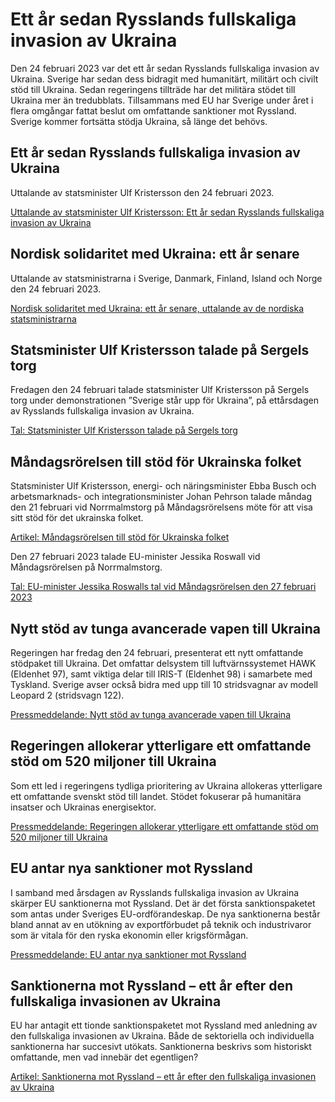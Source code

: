 # Ett år sedan Rysslands fullskaliga invasion av Ukraina

Den 24 februari 2023 var det ett år sedan Rysslands fullskaliga invasion av Ukraina. Sverige har sedan dess bidragit med humanitärt, militärt och civilt stöd till Ukraina. Sedan regeringens tillträde har det militära stödet till Ukraina mer än tredubblats. Tillsammans med EU har Sverige under året i flera omgångar fattat beslut om omfattande sanktioner mot Ryssland. Sverige kommer fortsätta stödja Ukraina, så länge det behövs.


## Ett år sedan Rysslands fullskaliga invasion av Ukraina

Uttalande av statsminister Ulf Kristersson den 24 februari 2023\.

[Uttalande av statsminister Ulf Kristersson: Ett år sedan Rysslands fullskaliga invasion av Ukraina](/uttalanden/2023/02/ett-ar-sedan-rysslands-fullskaliga-invasion-av-ukraina/)

## Nordisk solidaritet med Ukraina: ett år senare

Uttalande av statsministrarna i Sverige, Danmark, Finland, Island och Norge den 24 februari 2023\.

[Nordisk solidaritet med Ukraina: ett år senare, uttalande av de nordiska statsministrarna](/uttalanden/2023/02/nordisk-solidaritet-med-ukraina-ett-ar-senare/)

## Statsminister Ulf Kristersson talade på Sergels torg

Fredagen den 24 februari talade statsminister Ulf Kristersson på Sergels torg under demonstrationen ”Sverige står upp för Ukraina”, på ettårsdagen av Rysslands fullskaliga invasion av Ukraina.

[Tal: Statsminister Ulf Kristersson talade på Sergels torg](/tal/2023/022/statsminister-ulf-kristersson-talade-pa-sergels-torg/)

## Måndagsrörelsen till stöd för Ukrainska folket

Statsminister Ulf Kristersson, energi\- och näringsminister Ebba Busch och arbetsmarknads\- och integrationsminister Johan Pehrson talade måndag den 21 februari vid Norrmalmstorg på Måndagsrörelsens möte för att visa sitt stöd för det ukrainska folket.

[Artikel: Måndagsrörelsen till stöd för Ukrainska folket](/artiklar/2023/02/mandagsrorelsen-till-stod-for-det-ukrainska-folket/)

Den 27 februari 2023 talade EU\-minister Jessika Roswall vid Måndagsrörelsen på Norrmalmstorg.

[Tal: EU\-minister Jessika Roswalls tal vid Måndagsrörelsen den 27 februari 2023](/tal/2023/022/eu-minister-jessika-roswalls-tal-vid-mandagsrorelsen-den-27-februari-2023/)

## Nytt stöd av tunga avancerade vapen till Ukraina

Regeringen har fredag den 24 februari, presenterat ett nytt omfattande stödpaket till Ukraina. Det omfattar delsystem till luftvärnssystemet HAWK (Eldenhet 97\), samt viktiga delar till IRIS\-T (Eldenhet 98\) i samarbete med Tyskland. Sverige avser också bidra med upp till 10 stridsvagnar av modell Leopard 2 (stridsvagn 122\).

[Pressmeddelande: Nytt stöd av tunga avancerade vapen till Ukraina](/pressmeddelanden/2023/02/nytt-stod-av-tunga-avancerade-vapen-till-ukraina/)

## Regeringen allokerar ytterligare ett omfattande stöd om 520 miljoner till Ukraina

Som ett led i regeringens tydliga prioritering av Ukraina allokeras ytterligare ett omfattande svenskt stöd till landet. Stödet fokuserar på humanitära insatser och Ukrainas energisektor.

[Pressmeddelande: Regeringen allokerar ytterligare ett omfattande stöd om 520 miljoner till Ukraina](/pressmeddelanden/2023/02/regeringen-allokerar-ytterligare-ett-omfattande-stod-om-520-miljoner-till-ukraina/)

## EU antar nya sanktioner mot Ryssland

I samband med årsdagen av Rysslands fullskaliga invasion av Ukraina skärper EU sanktionerna mot Ryssland. Det är det första sanktionspaketet som antas under Sveriges EU\-ordförandeskap. De nya sanktionerna består bland annat av en utökning av exportförbudet på teknik och industrivaror som är vitala för den ryska ekonomin eller krigsförmågan.

[Pressmeddelande: EU antar nya sanktioner mot Ryssland](/pressmeddelanden/2023/02/eu-antar-nya-sanktioner-mot-ryssland/)

## Sanktionerna mot Ryssland – ett år efter den fullskaliga invasionen av Ukraina

EU har antagit ett tionde sanktionspaketet mot Ryssland med anledning av den fullskaliga invasionen av Ukraina. Både de sektoriella och individuella sanktionerna har succesivt utökats. Sanktionerna beskrivs som historiskt omfattande, men vad innebär det egentligen?

[Artikel: Sanktionerna mot Ryssland – ett år efter den fullskaliga invasionen av Ukraina](/artiklar/2023/02/sanktionerna-mot-ryssland---ett-ar-efter-den-fullskaliga-invasionen-av-ukraina/)
